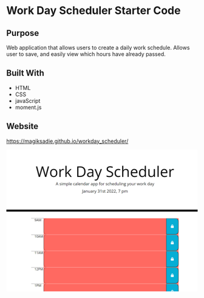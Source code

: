 # Work Day Scheduler Starter Code

## Purpose
Web application that allows users to create a daily work schedule. Allows user to save, and easily view which hours have already passed.

## Built With
* HTML
* CSS
* javaScript
* moment.js

## Website
https://magiksadie.github.io/workday_scheduler/

<img src ="./assets/images/workday_screenshot.png"/>
